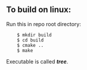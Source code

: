 
## To build on linux:
Run this in repo root directory:
```
    $ mkdir build
    $ cd build
    $ cmake ..
    $ make
```
Executable is called ___tree___.
